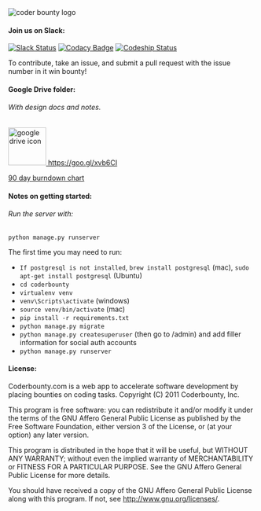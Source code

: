 <img src="http://www.coderbounty.com/static/images/coder-bounty-logo.9e4b0ca1564d.png" alt="coder bounty logo"/>

#### Join us on Slack:

[![Slack Status](https://coderbounty-slackin.herokuapp.com/badge.svg)](https://coderbounty-slackin.herokuapp.com) [![Codacy Badge](https://api.codacy.com/project/badge/grade/e7dd6887193546529274f78fc0c9993b)](https://www.codacy.com/app/sean_2/coderbounty) [![Codeship Status](https://codeship.com/projects/79d8f370-6de1-0133-9c97-6eccd6fcb9f2/status?branch=master)](https://codeship.com/projects/115741)


To contribute, take an issue, and submit a pull request with the issue number in it win bounty!

#### Google Drive folder:
###### With design docs and notes. 
<a href="https://drive.google.com/folderview?id=0B27eQuixxEoiNWhIT2ZQeVhJaW8&usp=sharing">
<img width="77" src="http://icons.iconarchive.com/icons/alecive/flatwoken/512/Apps-Google-Drive-icon.png" alt="google drive icon"/> 
https://goo.gl/xvb6CI
</a>

<a href="http://burndown.io/#Coderbounty/coderbounty/summary/90">90 day burndown chart</a>

#### Notes on getting started:
###### Run the server with:

 `python manage.py runserver`

The first time you may need to run:
- `If postgresql is not installed`, `brew install postgresql` (mac), `sudo apt-get install postgresql` (Ubuntu)
- `cd coderbounty`
- `virtualenv venv`
- `venv\Scripts\activate` (windows)
- `source venv/bin/activate` (mac)
- `pip install -r requirements.txt`
- `python manage.py migrate`
- `python manage.py createsuperuser` (then go to /admin) and add filler information for social auth accounts
- `python manage.py runserver`

#### License:

Coderbounty.com is a web app to accelerate software development by placing bounties on coding tasks.
Copyright (C) 2011  Coderbounty, Inc.

This program is free software: you can redistribute it and/or modify
it under the terms of the GNU Affero General Public License as
published by the Free Software Foundation, either version 3 of the
License, or (at your option) any later version.

This program is distributed in the hope that it will be useful,
but WITHOUT ANY WARRANTY; without even the implied warranty of
MERCHANTABILITY or FITNESS FOR A PARTICULAR PURPOSE.  See the
GNU Affero General Public License for more details.

You should have received a copy of the GNU Affero General Public License
along with this program.  If not, see <http://www.gnu.org/licenses/>.
